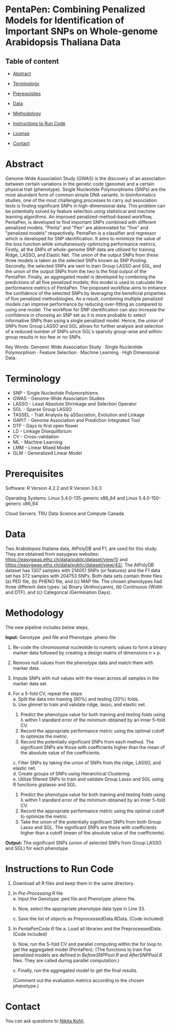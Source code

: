 #  PentaPen: Combining Penalized Models for Identification of Important SNPs on Whole-genome Arabidopsis Thaliana Data

##  Table of content

* [Abstract](#abstract)
  
* [Terminology](#terminology)

* [Prerequisites](#prerequisites)
  
* [Data](#data)
  
* [Methodology](#methodology)
  
* [Instructions to Run Code](#instructions-to-run-code)
  
* [License](#license)
  
* [Contact](#contact)
  
#  Abstract

Genome-Wide Association Study (GWAS) is the discovery of  an association between certain variations in the genetic code (genome) and a certain physical trait (phenotype). Single Nucleotide Polymorphisms (SNPs) are the most abundant form of common simple DNA variants. In bioinformatics studies, one of the most challenging processes to carry out association tests is finding significant SNPs in high-dimensional data. This problem can be potentially solved by feature selection using statistical and machine learning algorithms. An improved penalized-method-based workflow, PentaPen, is  developed to find important SNPs combined with different penalized models. "Penta" and "Pen" are abbreviated for "five" and "penalized models" respectively. PentaPen is a classifier and regressor which is developed for SNP identification. It aims to minimize the value of the loss function while simultaneously optimizing performance metrics. Firstly, all the SNPs of whole-genome SNP data are utilized for training Ridge, LASSO, and Elastic Net. The union of the output SNPs from these three models is taken as the selected SNPs known as SNP Pooling. Secondly, the selected SNPs are sent to train Group LASSO and SGL, and the union of the output SNPs from the two is the final output of the PentaPen. Finally, an aggregated model is developed by combining the predictions of all five penalized models; this model is used to calculate the performance metrics of PentaPen. The proposed workflow aims to enhance the confidence of the selected SNPs by leveraging the beneficial properties of five penalized methodologies. As a result, combining multiple penalized models can improve performance by reducing over-fitting as compared to using one model. The workflow for SNP identification can also increase the confidence in choosing an SNP set as it is more probable to select informative SNPs than using a single penalized model. Hence, the union of SNPs from Group LASSO and SGL allows for further analysis and selection of a reduced number of SNPs since SGL's sparsity group-wise and within-group results in too few or no SNPs.

Key Words: Genomic Wide Association Study  ·  Single Nucleotide Polymorphism  ·  Feature Selection  ·  Machine Learning  ·  High Dimensional Data.

# Terminology

* SNP - Single Nucleotide Polymorphisms
* GWAS - Genome-Wide Association Studies
* LASSO - Least Absolute Shrinkage and Selection Operator
* SGL - Sparse Group LASSO
* TASSEL - Trait Analysis by aSSociation, Evolution and Linkage
* GAPIT -  Genome Association and Prediction Integrated Tool
* DTF -  Days to first open flower
* LD -  Linkage Disequilibrium
* CV - Cross-validation
* ML - Machine Learning
* LMM - Linear Mixed Model
* GLM - Generalized Linear Model

# Prerequisites

Software: R Version 4.2.2 and R Version 3.6.3

Operating Systems: Linux 5.4.0-135-generic x86_64 and Linux 5.4.0-150-generic x86_64

Cloud Servers: TRU Data Science and Compute Canada

#  Data

Two  Arabidopsis thaliana  data, AtPolyDB and F1, are used for this study. They are obtained from easygwas websites: https://easygwas.ethz.ch/data/public/dataset/view/1/ and https://easygwas.ethz.ch/data/public/dataset/view/42/. The AtPolyDB dataset has 1307 samples with 214051 SNPs (or features) and the F1 data set has 372 samples with 204753 SNPs. Both data sets contain three files: (a) PED file, (b) PHENO file, and (c) MAP file. The chosen phenotypes had three different data types: (a) Binary (Anthocyanin), (b) Continuous (Width and DTF), and (c) Categorical (Germination Days).

#  Methodology

The new pipeline includes below steps,

<b>Input:</b>  Genotype .ped file and Phenotype .pheno file  
1. Re-code the chromosomal nucleotide to numeric values to form a binary marker data followed by creating a design matrix of dimensions n  ×  p.
2. Remove null values from the phenotype data and match them with marker data.  
3. Impute SNPs with null values with the mean across all samples in the marker data set.  
4. For a 5-fold CV, repeat the steps  
a. Split the data into training (80%) and testing (20%) folds.  
b. Use glmnet to train and validate ridge, lasso, and elastic net.
	1. Predict the phenotype value for both training and testing  folds using  λ  within 1 standard error of the minimum obtained by an inner 5-fold CV.  
	2. Record the appropriate performance metric using the optimal cutoff to optimize the metric.  
	3. Record the potentially significant SNPs from each method. The significant SNPs are those with coefficients higher than the mean of the absolute value of the coefficients.

	c. Filter SNPs by taking the union of SNPs from the ridge, LASSO, and elastic net.  
d. Create groups of SNPs using Hierarchical Clustering.  
e. Utilize filtered SNPs to train and validate Group Lasso and SGL using R functions grplasso and SGL.
	1. Predict the phenotype value for both training and testing folds using  λ  within 1 standard error of the minimum obtained by an inner 5-fold CV.  
	2. Record the appropriate performance metric using the optimal cutoff to optimize the metric.  
	3. Take the union of the potentially significant SNPs from both Group Lasso and SGL. The significant SNPs are those with coefficients higher than a cutoff (mean of the absolute value of the coefficients).

<b>Output:</b>  The significant SNPs (union of selected SNPs from Group LASSO and SGL) for each phenotype

# Instructions to Run Code
1. Download all R files and keep them in the same directory.
2. In _Pre-Processing.R_ file  
    a. Input the Genotype .ped file and Phenotype .pheno file.

    b. Now, select the appropriate phenotype data type in Line 33.

    c. Save the list of objects as PreprocessedData.RData. (Code included)

3. In _PentaPenCode.R_ file
    a. Load all libraries and the PreprocessedData. (Code included)

    b. Now, run the 5-fold CV and parallel computing within the for loop to get the aggregated model (PentaPen).
    (The functions to train five penalized models are defined in _BeforeSNPPool.R_ and _AfterSNPPool.R_ files. They are called during parallel computation.)

    c. Finally, run the aggregated model to get the final results.

    (Comment out the evaluation metrics according to the chosen phenotype.)

# Contact
You can ask questions to [Nikita Kohli](mailto:nikita.datascience@gmail.com).
